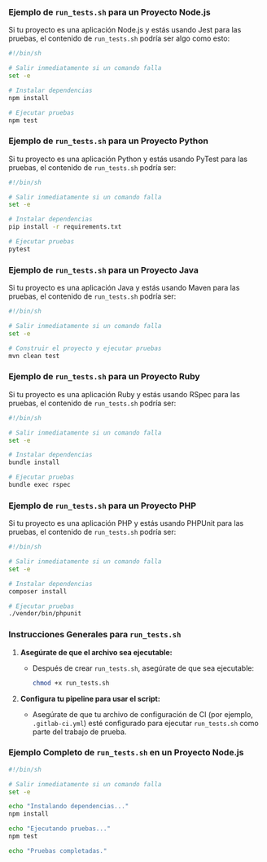 ### Ejemplo de `run_tests.sh` para un Proyecto Node.js

Si tu proyecto es una aplicación Node.js y estás usando Jest para las pruebas, el contenido de `run_tests.sh` podría ser algo como esto:

```sh
#!/bin/sh

# Salir inmediatamente si un comando falla
set -e

# Instalar dependencias
npm install

# Ejecutar pruebas
npm test
```

### Ejemplo de `run_tests.sh` para un Proyecto Python

Si tu proyecto es una aplicación Python y estás usando PyTest para las pruebas, el contenido de `run_tests.sh` podría ser:

```sh
#!/bin/sh

# Salir inmediatamente si un comando falla
set -e

# Instalar dependencias
pip install -r requirements.txt

# Ejecutar pruebas
pytest
```

### Ejemplo de `run_tests.sh` para un Proyecto Java

Si tu proyecto es una aplicación Java y estás usando Maven para las pruebas, el contenido de `run_tests.sh` podría ser:

```sh
#!/bin/sh

# Salir inmediatamente si un comando falla
set -e

# Construir el proyecto y ejecutar pruebas
mvn clean test
```

### Ejemplo de `run_tests.sh` para un Proyecto Ruby

Si tu proyecto es una aplicación Ruby y estás usando RSpec para las pruebas, el contenido de `run_tests.sh` podría ser:

```sh
#!/bin/sh

# Salir inmediatamente si un comando falla
set -e

# Instalar dependencias
bundle install

# Ejecutar pruebas
bundle exec rspec
```

### Ejemplo de `run_tests.sh` para un Proyecto PHP

Si tu proyecto es una aplicación PHP y estás usando PHPUnit para las pruebas, el contenido de `run_tests.sh` podría ser:

```sh
#!/bin/sh

# Salir inmediatamente si un comando falla
set -e

# Instalar dependencias
composer install

# Ejecutar pruebas
./vendor/bin/phpunit
```

### Instrucciones Generales para `run_tests.sh`

1. **Asegúrate de que el archivo sea ejecutable:**
   - Después de crear `run_tests.sh`, asegúrate de que sea ejecutable:
     ```sh
     chmod +x run_tests.sh
     ```

2. **Configura tu pipeline para usar el script:**
   - Asegúrate de que tu archivo de configuración de CI (por ejemplo, `.gitlab-ci.yml`) esté configurado para ejecutar `run_tests.sh` como parte del trabajo de prueba.

### Ejemplo Completo de `run_tests.sh` en un Proyecto Node.js

```sh
#!/bin/sh

# Salir inmediatamente si un comando falla
set -e

echo "Instalando dependencias..."
npm install

echo "Ejecutando pruebas..."
npm test

echo "Pruebas completadas."
```
